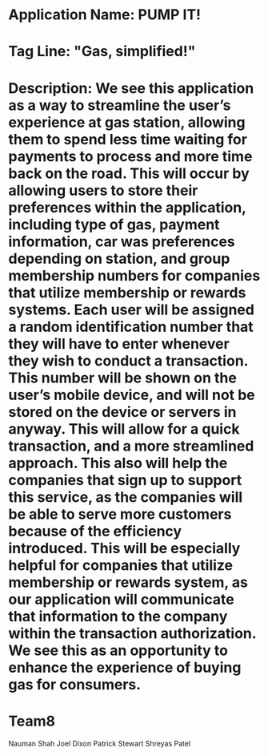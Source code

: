 # Application Name: PUMP IT!
# Tag Line: "Gas, simplified!"
# Description: We see this application as a way to streamline the user’s experience at gas station, allowing them to spend less time waiting for payments to process and more time back on the road. This will occur by allowing users to store their preferences within the application, including type of gas, payment information, car was preferences depending on station, and group membership numbers for companies that utilize membership or rewards systems. Each user will be assigned a random identification number that they will have to enter whenever they wish to conduct a transaction. This number will be shown on the user’s mobile device, and will not be stored on the device or servers in anyway. This will allow for a quick transaction, and a more streamlined approach. This also will help the companies that sign up to support this service, as the companies will be able to serve more customers because of the efficiency introduced. This will be especially helpful for companies that utilize membership or rewards system, as our application will communicate that information to the company within the transaction authorization. We see this as an opportunity to enhance the experience of buying gas for consumers.





Team8
=====
Nauman Shah
Joel Dixon
Patrick Stewart
Shreyas Patel


